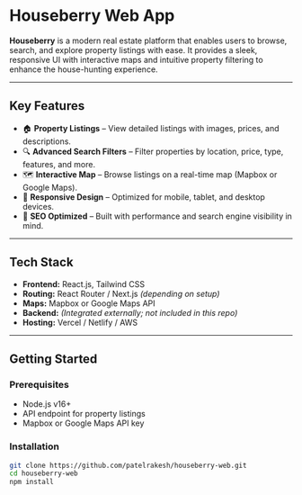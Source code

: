 #  Houseberry Web App

**Houseberry** is a modern real estate platform that enables users to browse, search, and explore property listings with ease. It provides a sleek, responsive UI with interactive maps and intuitive property filtering to enhance the house-hunting experience.

---

##  Key Features

- 🏠 **Property Listings** – View detailed listings with images, prices, and descriptions.
- 🔍 **Advanced Search Filters** – Filter properties by location, price, type, features, and more.
- 🗺️ **Interactive Map** – Browse listings on a real-time map (Mapbox or Google Maps).
- 📱 **Responsive Design** – Optimized for mobile, tablet, and desktop devices.
- 🔖 **SEO Optimized** – Built with performance and search engine visibility in mind.

---

##  Tech Stack

- **Frontend:** React.js, Tailwind CSS
- **Routing:** React Router / Next.js *(depending on setup)*
- **Maps:** Mapbox or Google Maps API
- **Backend:** *(Integrated externally; not included in this repo)*
- **Hosting:** Vercel / Netlify / AWS

---

##  Getting Started

###  Prerequisites

- Node.js v16+
- API endpoint for property listings
- Mapbox or Google Maps API key

###  Installation

```bash
git clone https://github.com/patelrakesh/houseberry-web.git
cd houseberry-web
npm install
